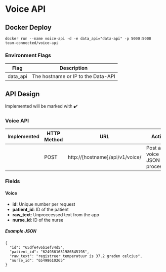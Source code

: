 # Voice API
## Docker Deploy
```docker run --name voice-api -d -e data_api="data-api" -p 5000:5000 team-connected/voice-api```

### Environment Flags
| Flag | Description |
| ------------- | ------------- |
| data_api| The hostname or IP to the Data-API|


## API Design
Implemented will be marked with :heavy_check_mark:

### Voice API
| Implemented | HTTP Method | URL | Action |
| ------------- | ------------- | ------------- | ------------- |
|  | POST | http://[hostname]/api/v1/voice/ | Post a voice JSON for processing |


### Fields
#### Voice
* **id**: Unique number per request
* **patient_id**: ID of the patient
* **raw_text**: Unproccessed text from the app
* **nurse_id**: ID of the nurse

##### Example JSON
```
{
  "id": "65dfe4v6b1efv4d5",
  "patient_id": "6249861651986545198",
  "raw_text": "registreer temperatuur is 37.2 graden celcius",
  "nurse_id": "65498610265"
}
```
